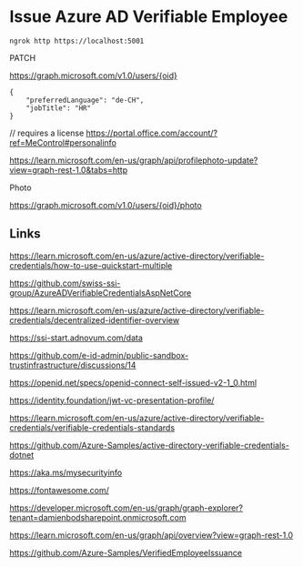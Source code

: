 # Issue Azure AD Verifiable Employee


```
ngrok http https://localhost:5001
```

PATCH 

https://graph.microsoft.com/v1.0/users/{oid}
```
{
    "preferredLanguage": "de-CH",
    "jobTitle": "HR"
}
```

// requires a license
https://portal.office.com/account/?ref=MeControl#personalinfo

https://learn.microsoft.com/en-us/graph/api/profilephoto-update?view=graph-rest-1.0&tabs=http

Photo

https://graph.microsoft.com/v1.0/users/{oid}/photo

## Links

https://learn.microsoft.com/en-us/azure/active-directory/verifiable-credentials/how-to-use-quickstart-multiple

https://github.com/swiss-ssi-group/AzureADVerifiableCredentialsAspNetCore

https://learn.microsoft.com/en-us/azure/active-directory/verifiable-credentials/decentralized-identifier-overview

https://ssi-start.adnovum.com/data

https://github.com/e-id-admin/public-sandbox-trustinfrastructure/discussions/14

https://openid.net/specs/openid-connect-self-issued-v2-1_0.html

https://identity.foundation/jwt-vc-presentation-profile/

https://learn.microsoft.com/en-us/azure/active-directory/verifiable-credentials/verifiable-credentials-standards

https://github.com/Azure-Samples/active-directory-verifiable-credentials-dotnet

https://aka.ms/mysecurityinfo

https://fontawesome.com/

https://developer.microsoft.com/en-us/graph/graph-explorer?tenant=damienbodsharepoint.onmicrosoft.com

https://learn.microsoft.com/en-us/graph/api/overview?view=graph-rest-1.0

https://github.com/Azure-Samples/VerifiedEmployeeIssuance